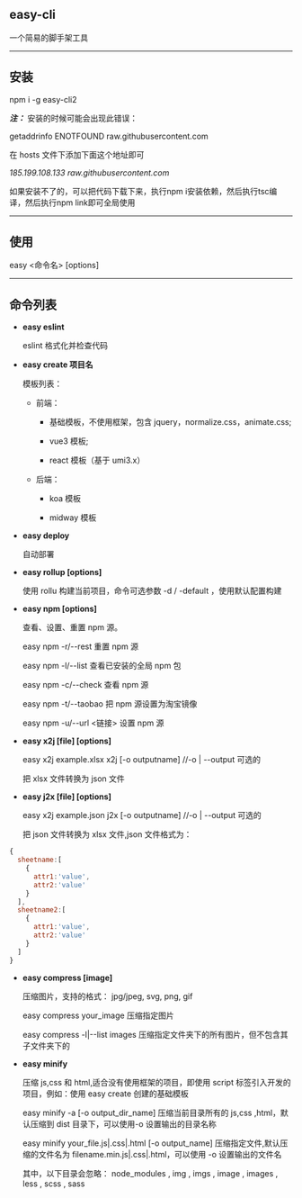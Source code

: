 ## **easy-cli**

一个简易的脚手架工具

---

## 安装

npm i -g easy-cli2

**_注：_**
安装的时候可能会出现此错误：

getaddrinfo ENOTFOUND raw.githubusercontent.com

在 hosts 文件下添加下面这个地址即可

_185.199.108.133 raw.githubusercontent.com_

如果安装不了的，可以把代码下载下来，执行npm i安装依赖，然后执行tsc编译，然后执行npm link即可全局使用

---

## 使用

easy <命令名> [options]

---

## 命令列表

- **easy eslint**

  eslint 格式化并检查代码

- **easy create 项目名**

  模板列表：

  - 前端：

    - 基础模板，不使用框架，包含 jquery，normalize.css，animate.css;

    - vue3 模板;

    - react 模板（基于 umi3.x）

  - 后端：

    - koa 模板

    - midway 模板

- **easy deploy**

  自动部署

- **easy rollup [options]**

  使用 rollu 构建当前项目，命令可选参数 -d / -default ，使用默认配置构建

- **easy npm [options]**

  查看、设置、重置 npm 源。

  easy npm -r/--rest 重置 npm 源

  easy npm -l/--list 查看已安装的全局 npm 包

  easy npm -c/--check 查看 npm 源

  easy npm -t/--taobao 把 npm 源设置为淘宝镜像

  easy npm -u/--url <链接> 设置 npm 源

- **easy x2j [file] [options]**

  easy x2j example.xlsx x2j [-o outputname] //-o | --output 可选的

  把 xlsx 文件转换为 json 文件

- **easy j2x [file] [options]**

  easy x2j example.json j2x [-o outputname] //-o | --output 可选的

  把 json 文件转换为 xlsx 文件,json 文件格式为：

```js
{
  sheetname:[
    {
      attr1:'value',
      attr2:'value'
    }
  ],
  sheetname2:[
    {
      attr1:'value',
      attr2:'value'
    }
  ]
}
```

- **easy compress [image]**

  压缩图片，支持的格式： jpg/jpeg, svg, png, gif

  easy compress your_image 压缩指定图片

  easy compress -l|--list images 压缩指定文件夹下的所有图片，但不包含其子文件夹下的

- **easy minify**

  压缩 js,css 和 html,适合没有使用框架的项目，即使用 script 标签引入开发的项目，例如：使用 easy create 创建的基础模板

  easy minify -a [-o output_dir_name] 压缩当前目录所有的 js,css ,html，默认压缩到 dist 目录下，可以使用-o 设置输出的目录名称

  easy minify your_file.js|.css|.html [-o output_name] 压缩指定文件,默认压缩的文件名为 filename.min.js|.css|.html，可以使用 -o 设置输出的文件名

  其中，以下目录会忽略： node_modules , img , imgs , image , images , less , scss , sass
